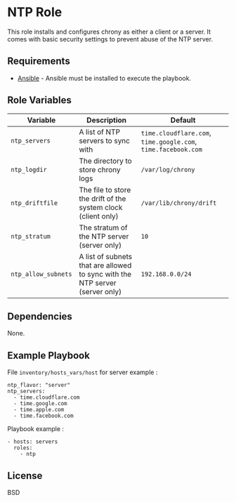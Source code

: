 NTP Role
=========

This role installs and configures chrony as either a client or a server. It comes with basic security settings to prevent abuse of the NTP server.

Requirements
------------

- [Ansible](https://www.ansible.com/) - Ansible must be installed to execute the playbook.

Role Variables
--------------

| Variable | Description | Default |
|----------|-------------|---------|
| `ntp_servers` | A list of NTP servers to sync with | `time.cloudflare.com`, `time.google.com`, `time.facebook.com` |
| `ntp_logdir` | The directory to store chrony logs | `/var/log/chrony` |
| `ntp_driftfile` | The file to store the drift of the system clock (client only) | `/var/lib/chrony/drift` |
| `ntp_stratum` | The stratum of the NTP server (server only) | `10` |
| `ntp_allow_subnets` | A list of subnets that are allowed to sync with the NTP server (server only) | `192.168.0.0/24` |

Dependencies
------------

None.

Example Playbook
----------------

File `inventory/hosts_vars/host` for server example :

```
ntp_flavor: "server"
ntp_servers:
  - time.cloudflare.com
  - time.google.com
  - time.apple.com
  - time.facebook.com
```

Playbook example : 
```
- hosts: servers
  roles:
    - ntp
```

License
-------

BSD

